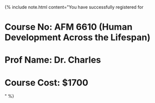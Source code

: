 
{% include note.html content="You have successfully registered for  <br>
# Course No: AFM 6610 (Human Development Across the Lifespan) <br>
# Prof Name: Dr. Charles <br>
# Course Cost: $1700
" %}
